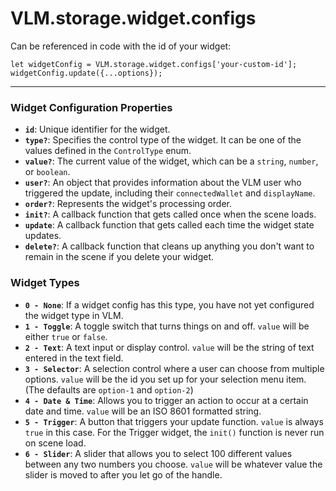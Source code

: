 # VLM.storage.widget.configs
  Can be referenced in code with the id of your widget:
  ```
  let widgetConfig = VLM.storage.widget.configs['your-custom-id'];
  widgetConfig.update({...options});
  ```

---

### Widget Configuration Properties

- **`id`**: Unique identifier for the widget.
- **`type?`**: Specifies the control type of the widget. It can be one of the values defined in the `ControlType` enum.
- **`value?`**: The current value of the widget, which can be a `string`, `number`, or `boolean`.
- **`user?`**: An object that provides information about the VLM user who triggered the update, including their `connectedWallet` and `displayName`.
- **`order?`**: Represents the widget's processing order.
- **`init?`**: A callback function that gets called once when the scene loads.
- **`update`**: A callback function that gets called each time the widget state updates.
- **`delete?`**: A callback function that cleans up anything you don't want to remain in the scene if you delete your widget.

### Widget Types

- **`0 - None`**: If a widget config has this type, you have not yet configured the widget type in VLM.
- **`1 - Toggle`**: A toggle switch that turns things on and off. `value` will be either `true` or `false`.
- **`2 - Text`**: A text input or display control. `value` will be the string of text entered in the text field.
- **`3 - Selector`**: A selection control where a user can choose from multiple options. `value` will be the id you set up for your selection menu item. (The defaults are `option-1` and `option-2`)
- **`4 - Date & Time`**: Allows you to trigger an action to occur at a certain date and time. `value` will be an ISO 8601 formatted string.
- **`5 - Trigger`**: A button that triggers your update function. `value` is always `true` in this case. For the Trigger widget, the `init()` function is never run on scene load.
- **`6 - Slider`**: A slider that allows you to select 100 different values between any two numbers you choose. `value` will be whatever value the slider is moved to after you let go of the handle.
